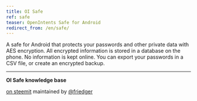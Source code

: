 ```yaml
---
title: OI Safe
ref: safe
teaser: OpenIntents Safe for Android
redirect_from: /en/safe/
---
```

A safe for Android that protects your passwords and other private data with AES encryption. All encrypted information is stored in a database on the phone. No information is kept online. 
You can export your passwords in a CSV file, or create an encrypted backup.

- - -
**OI Safe knowledge base**

[on steemit](https://steemit.com/created/oi-safe) maintained by [@friedger](https://steemit.com/@friedger)
